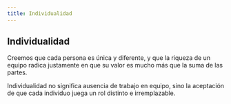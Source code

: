 ```yaml
---
title: Individualidad
---
```

## Individualidad
Creemos que cada persona es única y diferente, y que la riqueza de un equipo radica justamente en que su valor es mucho más que la suma de las partes.

Individualidad no significa ausencia de trabajo en equipo, sino la aceptación de que cada individuo juega un rol distinto e irremplazable.
